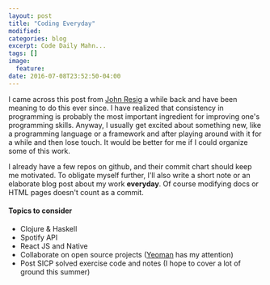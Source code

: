 ```yaml
---
layout: post
title: "Coding Everyday"
modified:
categories: blog
excerpt: Code Daily Mahn...
tags: []
image:
  feature:
date: 2016-07-08T23:52:50-04:00
---
```


I came across this post from [John Resig](http://ejohn.org/blog/write-code-every-day/) a while back and have been meaning to do this ever since. I have realized that consistency in programming is probably the most important ingredient for improving one's programming skills. Anyway, I usually get excited about something new, like a programming language or a framework and after playing around with it for a while and then lose touch. It would be better for me if I could organize some of this work.

I already have a few repos on github, and their commit chart should keep me motivated. To obligate myself further, I'll also write a short note or an elaborate blog post about my work **everyday**. Of course modifying docs or HTML pages doesn't count as a commit.

#### Topics to consider

- Clojure & Haskell
- Spotify API
- React JS and Native
- Collaborate on open source projects ([Yeoman](http://yeoman.io/) has my attention) 
- Post SICP solved exercise code and notes (I hope to cover a lot of ground this summer)